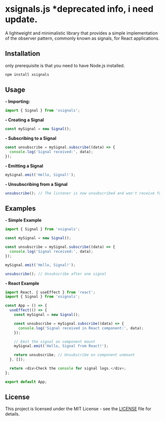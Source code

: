 
# xsignals.js *deprecated info, i need update.

A lightweight and minimalistic library that provides a simple implementation of the observer pattern, commonly known as signals, for React applications.
## Installation
only prerequisite is that you need to have Node.js installed.

```bash
npm install xsignals

```


## Usage 

**- Importing:**
```ts
import { Signal } from 'xsignals';
```

**- Creating a Signal**
```ts
const mySignal = new Signal();
```

**- Subscribing to a Signal**
```ts
const unsubscribe = mySignal.subscribe((data) => {
  console.log('Signal received:', data);
});
```

**- Emitting a Signal**
```ts
mySignal.emit('Hello, Signal!');
```

**- Unsubscribing from a Signal**

```ts
unsubscribe(); // The listener is now unsubscribed and won't receive future signals
```

## Examples

**- Simple Example**

```ts
import { Signal } from 'xsignals';

const mySignal = new Signal();

const unsubscribe = mySignal.subscribe((data) => {
  console.log('Signal received:', data);
});

mySignal.emit('Hello, Signal!');

unsubscribe(); // Unsubscribe after one signal
```



**- React Example**

```ts
import React, { useEffect } from 'react';
import { Signal } from 'xsignals';

const App = () => {
  useEffect(() => {
    const mySignal = new Signal();

    const unsubscribe = mySignal.subscribe((data) => {
      console.log('Signal received in React component:', data);
    });

    // Emit the signal on component mount
    mySignal.emit('Hello, Signal from React!');

    return unsubscribe; // Unsubscribe on component unmount
  }, []);

  return <div>Check the console for signal logs.</div>;
};

export default App;
```
## License

This project is licensed under the MIT License - see the [LICENSE](https://choosealicense.com/licenses/mit/) file for details.
